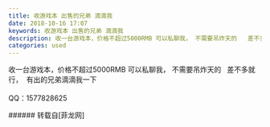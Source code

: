 ```yaml
---
title: 收游戏本 出售的兄弟 滴滴我
date: 2018-10-16 17:07
keywords: 收游戏本 出售的兄弟 滴滴我
description: 收一台游戏本，价格不超过5000RMB 可以私聊我， 不需要吊炸天的   差不多就行，  有出的兄弟滴滴我一下QQ：1577828625
categories: used
---
```

<td class="t_f" id="postmessage_2044492">

收一台游戏本，价格不超过5000RMB 可以私聊我， 不需要吊炸天的   差不多就行，  有出的兄弟滴滴我一下<br/>
<br/>
QQ：1577828625<br/>
</td>
###### 转载自[菲龙网]